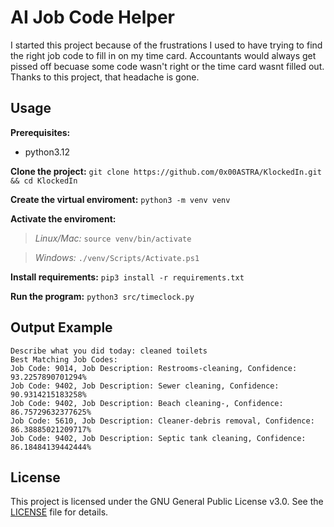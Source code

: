 # AI Job Code Helper

I started this project because of the frustrations I used to have trying to find the right job code to fill in on my time card. Accountants would always get pissed off becuase some code wasn't right or the time card wasnt filled out. Thanks to this project, that headache is gone.

## Usage

**Prerequisites:**
- python3.12

**Clone the project:**
`git clone https://github.com/0x00ASTRA/KlockedIn.git && cd KlockedIn`

**Create the virtual enviroment:**
`python3 -m venv venv`

**Activate the enviroment:**
>*Linux/Mac:*
>`source venv/bin/activate`

>*Windows:*
>`./venv/Scripts/Activate.ps1`

**Install requirements:**
`pip3 install -r requirements.txt`

**Run the program:**
`python3 src/timeclock.py`

## Output Example
```
Describe what you did today: cleaned toilets
Best Matching Job Codes:
Job Code: 9014, Job Description: Restrooms-cleaning, Confidence: 93.2257890701294%
Job Code: 9402, Job Description: Sewer cleaning, Confidence: 90.9314215183258%
Job Code: 9402, Job Description: Beach cleaning-, Confidence: 86.75729632377625%
Job Code: 5610, Job Description: Cleaner-debris removal, Confidence: 86.38885021209717%
Job Code: 9402, Job Description: Septic tank cleaning, Confidence: 86.18484139442444%
```

## License

This project is licensed under the GNU General Public License v3.0. See the [LICENSE](LICENSE) file for details.